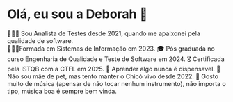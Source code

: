 # Olá, eu sou a Deborah 👋

👩🏽‍💻 Sou Analista de Testes desde 2021, quando me apaixonei pela qualidade de software. <br>
👩🏽‍🎓Formada em Sistemas de Informação em 2023.
🎓 Pós graduada no curso Engenharia de Qualidade e Teste de Software em 2024.
🎖️ Certificada pela ISTQB com a CTFL em 2025.
🚀 Aprender algo nunca é dispensavel.
🐢 Não sou mãe de pet, mas tento manter o Chicó vivo desde 2022.
🎸 Gosto muito de música (apensar de não tocar nenhum instrumento), não importa o tipo, música boa é sempre bem vinda.

